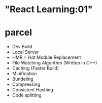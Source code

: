 # "React Learning:01"

# parcel

- Dev Build
- Local Server
- HMR = Hot Module Replacement
- File Watching Algorithm (Written in C++)
- Caching (Faster Build)
- Minification
- Bundeling
- Compressing
- Consistent Hashing
- Code splitting